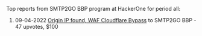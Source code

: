 Top reports from SMTP2GO BBP program at HackerOne for period all:

1. 09-04-2022 [Origin IP found, WAF Cloudflare Bypass](https://hackerone.com/reports/1536299) to SMTP2GO BBP - 47 upvotes, $100
